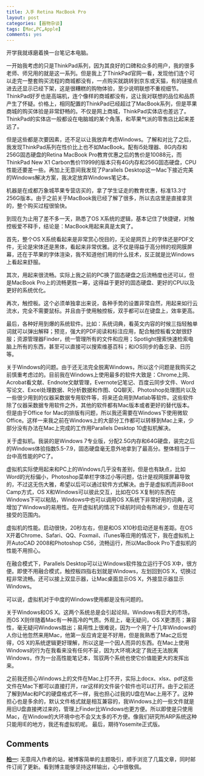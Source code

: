 ```yaml
---
title: 入手 Retina MacBook Pro
layout: post
categories: [器物杂谈]
tags: [Mac,PC,Apple]
comments: yes
---
```


开学我就琢磨着换一台笔记本电脑。 

一开始我考虑的只是ThinkPad系列，因为其良好的口碑和众多的用户，我的很多老师、师兄用的就是这一系列。但是我上了ThinkPad官网一看，发现他们连个可以走完一整套购买流程的商城都没有，一点购买就跳转到京东或天猫，有的链接点进去还显示已经下架，这是很糟糕的购物体验，至少说明联想不重视细节。ThinkPad好歹也是高端机，连个像样的商城都没有，这让我对联想的品位和品质产生了怀疑。价格上，相同配置的ThinkPad已经超过了MacBook系列，但是苹果商城的购买体验是非常舒畅的。不仅是网上商城，ThinkPad实体店也差远了。ThinkPad的实体店一般都设在电脑城的某个角落，和苹果气派的零售店比起来差远了。 

但是这些都是次要因素，还不足以让我放弃考虑Windows。了解和对比了之后，我发现ThinkPad系列在性价比上也不如MacBook。配有i5处理器、8G内存和256G固态硬盘的Retina MacBook Pro教育优惠之后的售价是10088元，而ThinkPad New X1 Carbon售价11999的版本只有4G内存和256G固态硬盘，CPU性能还要差一些。再加上无意间我发现了Parallels Desktop这一Mac下接近完美的Windows解决方案，我决定放弃Windows笔记本。 

机器是在成都万象城苹果专营店买的，拿了学生证走的教育优惠，标准13.3寸256G版本。由于之前关于MacBook我已经了解了很多，所以去店里是直接拿货的，整个购买过程很愉快。 

到现在为止用了差不多一天，熟悉了OS X系统的逻辑，基本记住了快捷键，对触控板爱不释手，结论是：MacBook用起来真是太爽了。 

首先，整个OS X系统看起来是非常赏心悦目的，无论是网页上的字体还是PDF文件，无论是宋体还是黑体，看起来非常优雅。这不仅是得益于高分辨的视网膜屏幕，还在于苹果的字体渲染，我不知道他们用的什么技术，反正就是比Windows上看起来舒服。 

其次，用起来很流畅。实际上我之前的PC换了固态硬盘之后流畅度也还可以，但是MacBook Pro上的流畅更胜一筹，这得益于更好的固态硬盘、更好的CPU以及更好的系统优化。 

再次，触控板。这个必须单独拿出来说，各种手势的设置非常自然，用起来如行云流水，完全不需要鼠标。并且由于使用触控板，双手都可以在键盘上，效率更高。 

最后，各种好用到爆的系统软件。比如：系统词典，看英文内容的时候三指轻触单词就可以弹出解释；预览，强大的PDF阅读和标注应用，配合触控板看文献很舒服；资源管理器Finder，统一管理所有的文件和应用；Spotlight搜索快速检索电脑上所有的东西，甚至可以直接可以搜索维基百科；和iOS同步的备忘录、日历等。 

关于Windows的问题。由于还无法完全脱离Windows，所以这个问题是我购买之前慎重考虑过的。目前我在Windows上使用最多的软件大致是：Chrome上网、Acrobat看文献、Endnote文献管理，Evernote记笔记、百度云同步文件、Word写论文、Excel处理数据、R分析数据和作图、QQ聊天、Photoshop处理图片以及一些很少用到的仪器采数据专用软件等，将来还会用到Matlab等软件。这些软件除了仪器采数据专用软件之外，其他的软件都有Mac版本或者更好的替代版本。但是由于Office for Mac的排版有问题，所以我还需要在Windows下使用微软Office。这样一来我之前在Windows上的大部分工作都可以转移到Mac上来，少部分没有办法在Mac上完成的工作用Parallels Desktop 10虚拟机解决。 

关于虚拟机。我装的是Windows 7专业版，分配2.5G内存和64G硬盘，装完之后的Windows体验指数5.5-7.9，固态硬盘毫无意外地拿到了最高分。整体相当于一台中高性能的PC了。 

虚拟机实际使用起来和PC上的Windows几乎没有差别，但是也有缺点，比如Word的光标偏小，Photoshop菜单栏字体过小等问题，估计是视网膜屏幕导致的，不过这无伤大雅，希望以后可以通过软件方式解决。由于是虚拟机而非Boot Camp方式，OS X和Windows可以彼此交互，比如在OS X复制的东西在Windows下可以粘贴，Windows中也可以调用OS X系统下非常好用的词典，这增加了Windows的易用性。在开虚拟机的情况下续航时间会有所减少，但是在可接受的范围内。 

虚拟机的性能。启动很快，20秒左右，但是和OS X10秒启动还是有差距。在OS X开着Chrome、Safari、QQ、Foxmail、iTunes等应用的情况下，我在虚拟机上开AutoCAD 2008和Photoshop CS6，流畅运行，所以MacBook Pro下虚拟机的性能不用担心。 

在融合模式下，Parallels Desktop可以让Windows软件独立运行于OS X中，很方便。即使不用融合模式，触控板四指右划就是Windows，左划回到OS X，切换过程非常流畅。还可以接上双显示器，让Mac桌面显示OS X，外接显示器显示Windows。 

可以说，虚拟机对于中度的Windows使用都是没有问题的。 

关于Windows和OS X。这两个系统总是会引起论辩。Windows有巨大的市场，而OS X则伴随着Mac有一种高冷的气质。外观上，毫无疑问，OS X更漂亮；兼容性，毫无疑问Windows胜出；易用性上很难说，因为一个用了十几年Windows的人你让他忽然来用Mac，他第一反应肯定是不好用，但是我熟悉了Mac之后觉得，OS X的系统逻辑更好理解，所以这是一个因人而异的东西。在Mac上使用Windows的行为在我看来没有任何不妥，因为大环境决定了我还无法脱离Windows，作为一台高性能笔记本，驾驭两个系统也使它价值能更大的发挥出来。 

之前我还担心Windows上的文件在Mac上打不开，实际上docx、xlsx、pdf这些文件在Mac下都可以直接打开，rar这样的文件装个软件也可以打开。由于之前还了解到Mac和PC的硬盘格式不一样，我也担心过我的U盘在Mac上用不了。这种担心也是多余的，默认文件格式就是相互兼容的，我Windows上的一些文件就是用旧U盘直接拷过来的，管理上Finder比Windows也更方便。所以即使是只使用Mac，在Window的大环境中也不会又太多的不方便。像我们研究所ARP系统这种只能用IE的地方，我还有虚拟机呢。 最后，期待Yosemite正式版。

## Comments

**[柏一](#66969 "2016-03-03 19:27:30"):** 无意闯入作者的站，被博客简单的主题吸引，顺手浏览了几篇文章，同时邮件订阅了更新。看到博主能够坚持这样输出，心中很敬佩。

